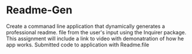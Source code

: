 # Readme-Gen
Create a commanad line application that dynamically generates a professional readme. file from the user's input using the Inquirer package.
This assignment will include a link to video with demonatration of how he app works.
Submitted code to application with Readme.file
